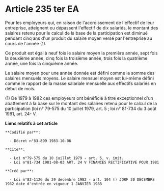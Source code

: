 # Article 235 ter EA

Pour les employeurs qui, en raison de l'accroissement de l'effectif de leur entreprise, atteignent ou dépassent l'effectif de
dix salariés, le montant des salaires retenu pour le calcul de la base de la participation est diminué pendant cinq ans d'un
produit du salaire moyen versé par l'entreprise au cours de l'année (1). 

Ce produit est égal à neuf fois le salaire moyen la première année, sept fois la deuxième année, cinq fois la troisième
année, trois fois la quatrième année, une fois la cinquième année. 

Le salaire moyen pour une année donnée est défini comme la somme des salaires mensuels moyens. Le salaire mensuel moyen est
lui-même défini comme le rapport de la masse salariale mensuelle aux effectifs salariés en début de mois.

(1) De 1979 à 1982 ces employeurs ont bénéficié à titre exceptionnel d'un abattement à la base sur le montant des salaires
retenu pour le calcul de la participation (loi n° 79-575 du 10 juillet 1979, art. 5 ; loi n° 81-734 du 3 août 1981, art. 24-
V.

**Liens relatifs à cet article**

	**Codifié par**:

	  - Décret n°83-899 1983-10-06

	**Cite**:

	  - Loi n°79-575 du 10 juillet 1979 - art. 5, v. init.
	  - Loi n°81-734 1981-08-03 ART. 24 V FINANCES RECTIFICATIVE POUR 1981

	**Créé par**:

	  - Loi n°82-1126 du 29 décembre 1982 - art. 104 () JORF 30 DECEMBRE 1982 date d'entrée en vigueur 1 JANVIER 1983
